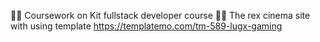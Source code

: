 👩‍💻 Coursework on Kit fullstack developer course 👩‍💻
The rex cinema site with using template https://templatemo.com/tm-589-lugx-gaming
